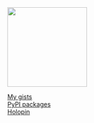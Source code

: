 <div>
  <img height="180" src="https://github-readme-stats.vercel.app/api?username=guiszk&show_icons=true&theme=graywhite&icon_color=ffffff">
</div>

<a href="https://gist.github.com/guiszk">My gists</a>
</br>
<a href="https://pypi.org/user/guiszk/">PyPI packages</a>
</br>
<a href="https://www.holopin.io/@guiszk">Holopin</a>
